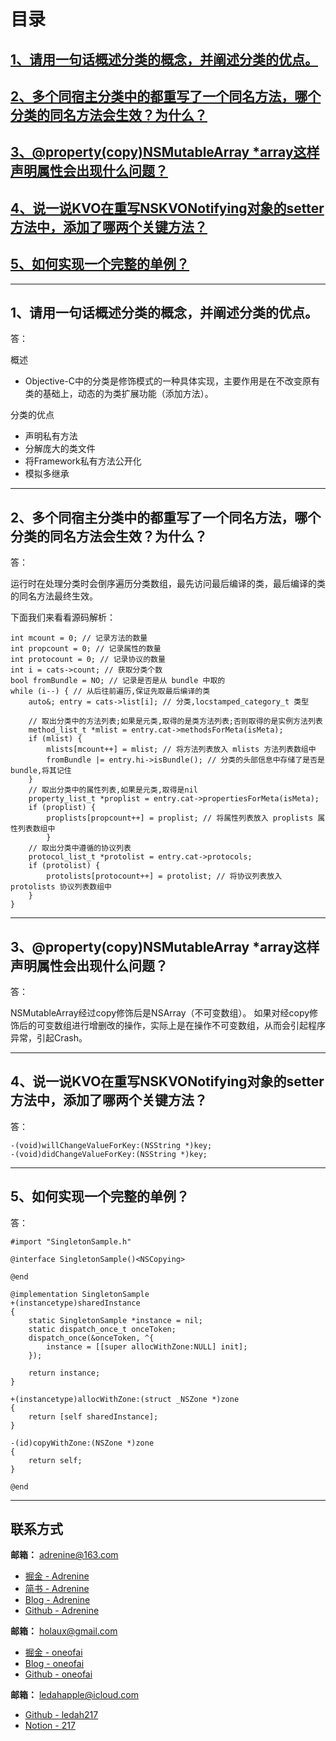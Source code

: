 # 目录
## [1、请用一句话概述分类的概念，并阐述分类的优点。](#21)
## [2、多个同宿主分类中的都重写了一个同名方法，哪个分类的同名方法会生效？为什么？](#22)
## [3、@property(copy)NSMutableArray *array这样声明属性会出现什么问题？](#23)
## [4、说一说KVO在重写NSKVONotifying对象的setter方法中，添加了哪两个关键方法？](#24)
## [5、如何实现一个完整的单例？](#25)

***
<h2 id="21">1、请用一句话概述分类的概念，并阐述分类的优点。</h2>
答：

概述

* Objective-C中的分类是修饰模式的一种具体实现，主要作用是在不改变原有类的基础上，动态的为类扩展功能（添加方法）。

分类的优点
* 声明私有方法
* 分解庞大的类文件
* 将Framework私有方法公开化
* 模拟多继承
***
<h2 id="21">2、多个同宿主分类中的都重写了一个同名方法，哪个分类的同名方法会生效？为什么？</h2>
答：

运行时在处理分类时会倒序遍历分类数组，最先访问最后编译的类，最后编译的类的同名方法最终生效。

下面我们来看看源码解析：

```objc
int mcount = 0; // 记录方法的数量
int propcount = 0; // 记录属性的数量
int protocount = 0; // 记录协议的数量
int i = cats->count; // 获取分类个数
bool fromBundle = NO; // 记录是否是从 bundle 中取的
while (i--) { // 从后往前遍历,保证先取最后编译的类
    auto&; entry = cats->list[i]; // 分类,locstamped_category_t 类型
    
    // 取出分类中的方法列表;如果是元类,取得的是类方法列表;否则取得的是实例方法列表
    method_list_t *mlist = entry.cat->methodsForMeta(isMeta);
    if (mlist) {
        mlists[mcount++] = mlist; // 将方法列表放入 mlists 方法列表数组中
        fromBundle |= entry.hi->isBundle(); // 分类的头部信息中存储了是否是 bundle,将其记住
    }
    // 取出分类中的属性列表,如果是元类,取得是nil
    property_list_t *proplist = entry.cat->propertiesForMeta(isMeta);
    if (proplist) {
        proplists[propcount++] = proplist; // 将属性列表放入 proplists 属性列表数组中
        }
    // 取出分类中遵循的协议列表
    protocol_list_t *protolist = entry.cat->protocols;
    if (protolist) {
        protolists[protocount++] = protolist; // 将协议列表放入 protolists 协议列表数组中
    }
} 
```

***
<h2 id="21">3、@property(copy)NSMutableArray *array这样声明属性会出现什么问题？</h2>
答：

NSMutableArray经过copy修饰后是NSArray（不可变数组）。
如果对经copy修饰后的可变数组进行增删改的操作，实际上是在操作不可变数组，从而会引起程序异常，引起Crash。
***
<h2 id="21">4、说一说KVO在重写NSKVONotifying对象的setter方法中，添加了哪两个关键方法？</h2>
答：

```objc
-(void)willChangeValueForKey:(NSString *)key;
-(void)didChangeValueForKey:(NSString *)key;
```

***
<h2 id="21">5、如何实现一个完整的单例？</h2>
答：

```objc
#import "SingletonSample.h"

@interface SingletonSample()<NSCopying>

@end

@implementation SingletonSample
+(instancetype)sharedInstance
{
    static SingletonSample *instance = nil;
    static dispatch_once_t onceToken;
    dispatch_once(&onceToken, ^{
        instance = [[super allocWithZone:NULL] init];
    });
    
    return instance;
}

+(instancetype)allocWithZone:(struct _NSZone *)zone
{
    return [self sharedInstance];
}

-(id)copyWithZone:(NSZone *)zone
{
    return self;
}

@end
```

***

## 联系方式
**邮箱：** adrenine@163.com</br>
* [掘金 - Adrenine](https://juejin.im/user/57c39bfb79bc440063e5ad44)
* [简书 - Adrenine](https://www.jianshu.com/u/b20be2dcb0c3)
* [Blog - Adrenine](https://adrenine.github.io/)
* [Github - Adrenine](https://github.com/Adrenine)
 
**邮箱：** holaux@gmail.com</br>
* [掘金 - oneofai](https://juejin.im/user/596490e6f265da6c306535c4)
* [Blog - oneofai](https://oneofai.github.io/)
* [Github - oneofai](https://github.com/oneofai)

**邮箱：** ledahapple@icloud.com</br>
* [Github - ledah217](https://github.com/ledah217)
* [Notion - 217](https://www.notion.so/217)